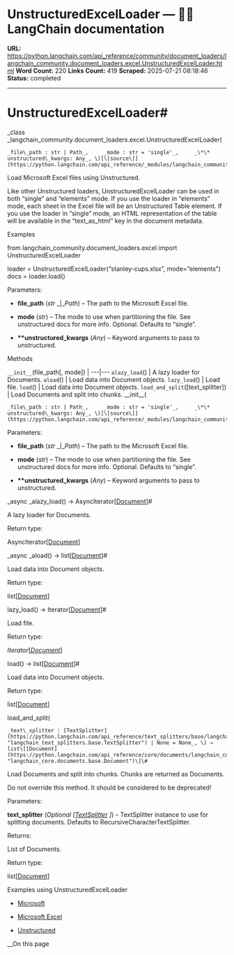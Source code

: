# UnstructuredExcelLoader — 🦜🔗 LangChain  documentation

**URL:** https://python.langchain.com/api_reference/community/document_loaders/langchain_community.document_loaders.excel.UnstructuredExcelLoader.html
**Word Count:** 220
**Links Count:** 419
**Scraped:** 2025-07-21 08:18:46
**Status:** completed

---

# UnstructuredExcelLoader\#

_class _langchain\_community.document\_loaders.excel.UnstructuredExcelLoader\(

    _file\_path : str | Path_,     _mode : str = 'single'_,     _\*\* unstructured\_kwargs: Any_, \)[\[source\]](https://python.langchain.com/api_reference/_modules/langchain_community/document_loaders/excel.html#UnstructuredExcelLoader)\#     

Load Microsoft Excel files using Unstructured.

Like other Unstructured loaders, UnstructuredExcelLoader can be used in both “single” and “elements” mode. If you use the loader in “elements” mode, each sheet in the Excel file will be an Unstructured Table element. If you use the loader in “single” mode, an HTML representation of the table will be available in the “text\_as\_html” key in the document metadata.

Examples

from langchain\_community.document\_loaders.excel import UnstructuredExcelLoader

loader = UnstructuredExcelLoader\(“stanley-cups.xlsx”, mode=”elements”\) docs = loader.load\(\)

Parameters:     

  * **file\_path** \(_str_ _|__Path_\) – The path to the Microsoft Excel file.

  * **mode** \(_str_\) – The mode to use when partitioning the file. See unstructured docs for more info. Optional. Defaults to “single”.

  * **\*\*unstructured\_kwargs** \(_Any_\) – Keyword arguments to pass to unstructured.

Methods

`__init__`\(file\_path\[, mode\]\) |    ---|---   `alazy_load`\(\) | A lazy loader for Documents.   `aload`\(\) | Load data into Document objects.   `lazy_load`\(\) | Load file.   `load`\(\) | Load data into Document objects.   `load_and_split`\(\[text\_splitter\]\) | Load Documents and split into chunks.      \_\_init\_\_\(

    _file\_path : str | Path_,     _mode : str = 'single'_,     _\*\* unstructured\_kwargs: Any_, \)[\[source\]](https://python.langchain.com/api_reference/_modules/langchain_community/document_loaders/excel.html#UnstructuredExcelLoader.__init__)\#     

Parameters:     

  * **file\_path** \(_str_ _|__Path_\) – The path to the Microsoft Excel file.

  * **mode** \(_str_\) – The mode to use when partitioning the file. See unstructured docs for more info. Optional. Defaults to “single”.

  * **\*\*unstructured\_kwargs** \(_Any_\) – Keyword arguments to pass to unstructured.

_async _alazy\_load\(\) → AsyncIterator\[[Document](https://python.langchain.com/api_reference/core/documents/langchain_core.documents.base.Document.html#langchain_core.documents.base.Document "langchain_core.documents.base.Document")\]\#     

A lazy loader for Documents.

Return type:     

AsyncIterator\[[Document](https://python.langchain.com/api_reference/core/documents/langchain_core.documents.base.Document.html#langchain_core.documents.base.Document "langchain_core.documents.base.Document")\]

_async _aload\(\) → list\[[Document](https://python.langchain.com/api_reference/core/documents/langchain_core.documents.base.Document.html#langchain_core.documents.base.Document "langchain_core.documents.base.Document")\]\#     

Load data into Document objects.

Return type:     

list\[[Document](https://python.langchain.com/api_reference/core/documents/langchain_core.documents.base.Document.html#langchain_core.documents.base.Document "langchain_core.documents.base.Document")\]

lazy\_load\(\) → Iterator\[[Document](https://python.langchain.com/api_reference/core/documents/langchain_core.documents.base.Document.html#langchain_core.documents.base.Document "langchain_core.documents.base.Document")\]\#     

Load file.

Return type:     

_Iterator_\[[_Document_](https://python.langchain.com/api_reference/core/documents/langchain_core.documents.base.Document.html#langchain_core.documents.base.Document "langchain_core.documents.base.Document")\]

load\(\) → list\[[Document](https://python.langchain.com/api_reference/core/documents/langchain_core.documents.base.Document.html#langchain_core.documents.base.Document "langchain_core.documents.base.Document")\]\#     

Load data into Document objects.

Return type:     

list\[[Document](https://python.langchain.com/api_reference/core/documents/langchain_core.documents.base.Document.html#langchain_core.documents.base.Document "langchain_core.documents.base.Document")\]

load\_and\_split\(

    _text\_splitter : [TextSplitter](https://python.langchain.com/api_reference/text_splitters/base/langchain_text_splitters.base.TextSplitter.html#langchain_text_splitters.base.TextSplitter "langchain_text_splitters.base.TextSplitter") | None = None_, \) → list\[[Document](https://python.langchain.com/api_reference/core/documents/langchain_core.documents.base.Document.html#langchain_core.documents.base.Document "langchain_core.documents.base.Document")\]\#     

Load Documents and split into chunks. Chunks are returned as Documents.

Do not override this method. It should be considered to be deprecated\!

Parameters:     

**text\_splitter** \(_Optional_ _\[_[_TextSplitter_](https://python.langchain.com/api_reference/text_splitters/base/langchain_text_splitters.base.TextSplitter.html#langchain_text_splitters.base.TextSplitter "langchain_text_splitters.base.TextSplitter") _\]_\) – TextSplitter instance to use for splitting documents. Defaults to RecursiveCharacterTextSplitter.

Returns:     

List of Documents.

Return type:     

list\[[Document](https://python.langchain.com/api_reference/core/documents/langchain_core.documents.base.Document.html#langchain_core.documents.base.Document "langchain_core.documents.base.Document")\]

Examples using UnstructuredExcelLoader

  * [Microsoft](https://python.langchain.com/docs/integrations/providers/microsoft/)

  * [Microsoft Excel](https://python.langchain.com/docs/integrations/document_loaders/microsoft_excel/)

  * [Unstructured](https://python.langchain.com/docs/integrations/providers/unstructured/)

__On this page
